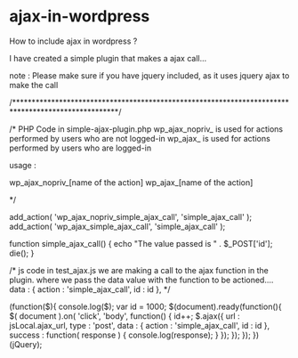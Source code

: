 # ajax-in-wordpress

How to include ajax in wordpress ?

I have created a simple plugin that makes a ajax call...

note : Please make sure if you have jquery included, as it uses jquery ajax to make the call

/***************************************************************************************************/

/*
PHP Code in simple-ajax-plugin.php
wp_ajax_nopriv_ is used for actions performed by users who are not logged-in 
wp_ajax_ is used for actions performed by users who are logged-in

usage :

wp_ajax_nopriv_[name of the action]
wp_ajax_[name of the action]

*/

add_action( 'wp_ajax_nopriv_simple_ajax_call', 'simple_ajax_call' );  
add_action( 'wp_ajax_simple_ajax_call', 'simple_ajax_call' );

function simple_ajax_call() {
	echo "The value passed is " . $_POST['id'];
	die();
}

/* 
js code in test_ajax.js we are making a call to the ajax function in the plugin.
where we pass the data value with the function to be actioned....
data : {
					action : 'simple_ajax_call',
					id : id
				},
*/

(function($){
	console.log($);
	var id = 1000;
	$(document).ready(function(){
		$( document ).on( 'click', 'body', function() {
			id++;
			$.ajax({
				url : jsLocal.ajax_url,
				type : 'post',
				data : {
					action : 'simple_ajax_call',
					id : id
				},
				success : function( response ) {
					console.log(response);
				}
			});
		});
	});
})(jQuery);	







